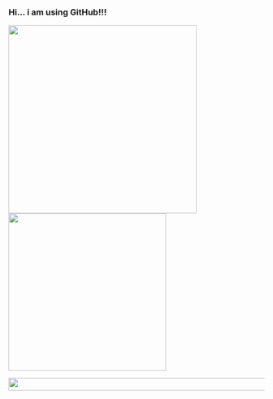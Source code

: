 ### Hi... i am using GitHub!!!




<div>
  <img width="370"  src="https://github-readme-stats.vercel.app/api?username=yoskatista&show_icons=true&theme=dark"/>
  <img width="310" src="https://github-readme-stats.vercel.app/api/top-langs/?username=yoskatista&layout=compact&langs_count=7&theme=dark"/>
</div>


<div>

  <a href="https://www.linkedin.com/in/micael-borges-4613341a0/" target="_blank"><img width="685" height="25" src="https://img.shields.io/badge/-LinkedIn-%230077B5?style=for-the-badge&logo=linkedin&logoColor=yellow" target="_blank"></a> 

  
<div>
  




